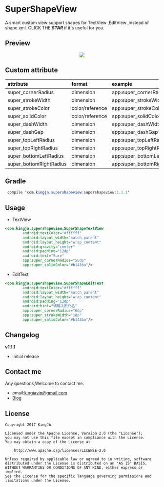 # SuperShapeView
A smart custom view support shapes for TextView ,EditView ,instead of shape.xml. CLICK THE ***STAR***  if it's useful for you.

## Preview
<div align="center"><img src="img/super_shape_view.png"/></div>

## Custom attribute
| attribute | format | example  |
| :------------- |:-------------| :-----|
| super_cornerRadius | dimension      | app:super_cornerRadius="5dp" |
| super_strokeWidth | dimension      | app:super_strokeWidth="1dp" |
| super_strokeColor | color/reference       | app:super_strokeColor="#bebebe" |
| super_solidColor | color/reference     | app:super_solidColor="@color/red" |
| super_dashWidth | dimension     | app:super_dashWidth="2dp" |
| super_dashGap | dimension     | app:super_dashGap="2dp" |
| super_topLeftRadius | dimension     | app:super_topLeftRadius="2dp" |
| super_topRightRadius | dimension     | app:super_topRightRadius="2dp" |
| super_bottomLeftRadius | dimension     | app:super_bottomLeftRadius="2dp" |
| super_bottomRightRadius | dimension     | app:super_bottomRightRadius="2dp" |

## Gradle
```java
 compile 'com.kingja.supershapeview:supershapeview:1.1.1'
```

## Usage
* TextView
```xml
<com.kingja.supershapeview.SuperShapeTextView
        android:textColor="#ffffff"
        android:layout_width="match_parent"
        android:layout_height="wrap_content"
        android:gravity="center"
        android:padding="12dp"
        android:text="Sure"
        app:super_cornerRadius="56dp"
        app:super_solidColor="#b143ba"/>
```
* EditText
```xml
<com.kingja.supershapeview.SuperShapeEditText
        android:textColor="#ffffff"
        android:layout_width="match_parent"
        android:layout_height="wrap_content"
        android:padding="12dp"
        android:hint="请输入用户名"
        app:super_cornerRadius="6dp"
        app:super_strokeWidth="1dp"
        app:super_solidColor="#b143ba"/>
```

## Changelog

**v1.1.1**
- Initial release 

## Contact me
Any questions,Welcome to contact me.
* email:kingjavip@gmail.com
* [Blog](http://www.jianshu.com/u/8a1a8ed656e8)

## License

    Copyright 2017 KingJA

    Licensed under the Apache License, Version 2.0 (the "License");
    you may not use this file except in compliance with the License.
    You may obtain a copy of the License at

        http://www.apache.org/licenses/LICENSE-2.0

    Unless required by applicable law or agreed to in writing, software
    distributed under the License is distributed on an "AS IS" BASIS,
    WITHOUT WARRANTIES OR CONDITIONS OF ANY KIND, either express or implied.
    See the License for the specific language governing permissions and
    limitations under the License.
